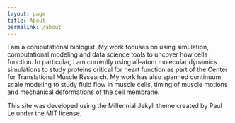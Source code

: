 ```yaml
---
layout: page
title: About
permalink: /about
---
```

I am a computational biologist. My work focuses on using simulation, computational modeling and
data science tools to uncover how cells function. In particular, I am currently using all-atom molecular
dynamics simulations to study proteins critical for heart function as part of the Center for Translational Muscle Research. My work has also spanned continuum scale modeling to study fluid flow in muscle cells, timing of muscle motions and mechanical deformations of the cell membrane.

This site was developed using the Millennial Jekyll theme created by Paul Le under the MIT license.
